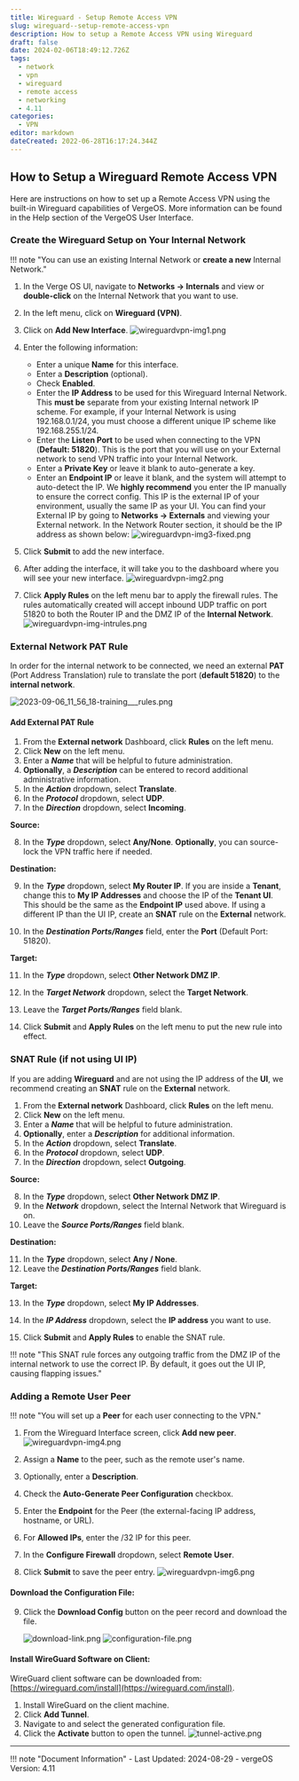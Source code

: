 ```yaml
---
title: Wireguard - Setup Remote Access VPN
slug: wireguard--setup-remote-access-vpn
description: How to setup a Remote Access VPN using Wireguard
draft: false
date: 2024-02-06T18:49:12.726Z
tags:
  - network
  - vpn
  - wireguard
  - remote access
  - networking
  - 4.11
categories:
  - VPN
editor: markdown
dateCreated: 2022-06-28T16:17:24.344Z
---
```


## How to Setup a Wireguard Remote Access VPN

Here are instructions on how to set up a Remote Access VPN using the built-in Wireguard capabilities of VergeOS. More information can be found in the Help section of the VergeOS User Interface.

### Create the Wireguard Setup on Your Internal Network

!!! note "You can use an existing Internal Network or **create a new** Internal Network."

1. In the Verge OS UI, navigate to **Networks -> Internals** and view or **double-click** on the Internal Network that you want to use.
2. In the left menu, click on **Wireguard (VPN)**.
3. Click on **Add New Interface**.
   ![wireguardvpn-img1.png](/public/wireguardvpn-img1.png)

4. Enter the following information:
    - Enter a unique **Name** for this interface.
    - Enter a **Description** (optional).
    - Check **Enabled**.
    - Enter the **IP Address** to be used for this Wireguard Internal Network. This **must be** separate from your existing Internal network IP scheme. For example, if your Internal Network is using 192.168.0.1/24, you must choose a different unique IP scheme like 192.168.255.1/24.
    - Enter the **Listen Port** to be used when connecting to the VPN (**Default: 51820**). This is the port that you will use on your External network to send VPN traffic into your Internal Network.
    - Enter a **Private Key** or leave it blank to auto-generate a key.
    - Enter an **Endpoint IP** or leave it blank, and the system will attempt to auto-detect the IP. We **highly recommend** you enter the IP manually to ensure the correct config. This IP is the external IP of your environment, usually the same IP as your UI. You can find your External IP by going to **Networks -> Externals** and viewing your External network. In the Network Router section, it should be the IP address as shown below:
    ![wireguardvpn-img3-fixed.png](/public/wireguardvpn-img3-fixed.png)

5. Click **Submit** to add the new interface.
6. After adding the interface, it will take you to the dashboard where you will see your new interface.
   ![wireguardvpn-img2.png](/public/wireguardvpn-img2.png)

7. Click **Apply Rules** on the left menu bar to apply the firewall rules. The rules automatically created will accept inbound UDP traffic on port 51820 to both the Router IP and the DMZ IP of the **Internal Network**.
   ![wireguardvpn-img-intrules.png](/public/wireguardvpn-img-intrules.png)

### External Network PAT Rule

In order for the internal network to be connected, we need an external **PAT** (Port Address Translation) rule to translate the port (**default 51820**) to the **internal network**.

![2023-09-06_11_56_18-training___rules.png](/public/2023-09-06_11_56_18-training___rules.png)

#### Add External PAT Rule

1. From the **External network** Dashboard, click **Rules** on the left menu.
2. Click **New** on the left menu.
3. Enter a ***Name*** that will be helpful to future administration.
4. **Optionally**, a ***Description*** can be entered to record additional administrative information.
5. In the ***Action*** dropdown, select **Translate**.
6. In the ***Protocol*** dropdown, select **UDP**.
7. In the ***Direction*** dropdown, select **Incoming**.

**Source:**

8. In the ***Type*** dropdown, select **Any/None**. **Optionally**, you can source-lock the VPN traffic here if needed.

**Destination:**

9. In the ***Type*** dropdown, select **My Router IP**. If you are inside a **Tenant**, change this to **My IP Addresses** and choose the IP of the **Tenant UI**. This should be the same as the **Endpoint IP** used above. If using a different IP than the UI IP, create an **SNAT** rule on the **External** network.

10. In the ***Destination Ports/Ranges*** field, enter the **Port** (Default Port: 51820).

**Target:**

11. In the ***Type*** dropdown, select **Other Network DMZ IP**.
12. In the ***Target Network*** dropdown, select the **Target Network**.
13. Leave the ***Target Ports/Ranges*** field blank.

14. Click **Submit** and **Apply Rules** on the left menu to put the new rule into effect.

### SNAT Rule (if not using UI IP)

If you are adding **Wireguard** and are not using the IP address of the **UI**, we recommend creating an **SNAT** rule on the **External** network.

1. From the **External network** Dashboard, click **Rules** on the left menu.
2. Click **New** on the left menu.
3. Enter a ***Name*** that will be helpful to future administration.
4. **Optionally**, enter a ***Description*** for additional information.
5. In the ***Action*** dropdown, select **Translate**.
6. In the ***Protocol*** dropdown, select **UDP**.
7. In the ***Direction*** dropdown, select **Outgoing**.

**Source:**

8. In the ***Type*** dropdown, select **Other Network DMZ IP**.
9. In the ***Network*** dropdown, select the Internal Network that Wireguard is on.
10. Leave the ***Source Ports/Ranges*** field blank.

**Destination:**

11. In the ***Type*** dropdown, select **Any / None**.
12. Leave the ***Destination Ports/Ranges*** field blank.

**Target:**

13. In the ***Type*** dropdown, select **My IP Addresses**.
14. In the ***IP Address*** dropdown, select the **IP address** you want to use.

15. Click **Submit** and **Apply Rules** to enable the SNAT rule.

!!! note "This SNAT rule forces any outgoing traffic from the DMZ IP of the internal network to use the correct IP. By default, it goes out the UI IP, causing flapping issues."

### Adding a Remote User Peer

!!! note "You will set up a **Peer** for each user connecting to the VPN."

1. From the Wireguard Interface screen, click **Add new peer**.
   ![wireguardvpn-img4.png](/public/wireguardvpn-img4.png)

2. Assign a **Name** to the peer, such as the remote user's name.
3. Optionally, enter a **Description**.
4. Check the **Auto-Generate Peer Configuration** checkbox.
5. Enter the **Endpoint** for the Peer (the external-facing IP address, hostname, or URL).
6. For **Allowed IPs**, enter the /32 IP for this peer.
7. In the **Configure Firewall** dropdown, select **Remote User**.
8. Click **Submit** to save the peer entry.
   ![wireguardvpn-img6.png](/public/wireguardvpn-img6.png)

#### Download the Configuration File:

9. Click the **Download Config** button on the peer record and download the file.

   ![download-link.png](/public/download-link.png)
   ![configuration-file.png](/public/configuration-file.png)

#### Install WireGuard Software on Client:

WireGuard client software can be downloaded from: [https://wireguard.com/install](https://wireguard.com/install).

1. Install WireGuard on the client machine.
2. Click **Add Tunnel**.
3. Navigate to and select the generated configuration file.
4. Click the **Activate** button to open the tunnel.
   ![tunnel-active.png](/public/tunnel-active.png)

---

!!! note "Document Information"
    - Last Updated: 2024-08-29
    - vergeOS Version: 4.11
